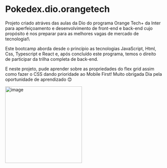 # Pokedex.dio.orangetech

Projeto criado atráves das aulas da Dio do programa Orange Tech+ da Inter para aperfeiçoamento e desenvolvimento de front-end e back-end cujo propósito é nos preparar para as melhores vagas de mercado de tecnologia!\

Este bootcamp aborda desde o princípio as tecnologias JavaScript, Html, Css, Typescript e React e, após concluído este programa, temos o direito de participar da trilha completa de back-end.

E neste projeto, pude aprender sobre as propriedades do flex grid assim como fazer o CSS dando prioridade ao Mobile First!
Muito obrigada Dia pela oportunidade de aprendizado 😊

<img width="246" alt="image" src="https://user-images.githubusercontent.com/102387476/203407848-de82d24a-44ef-4a42-80d1-300e749f5ea0.png">

